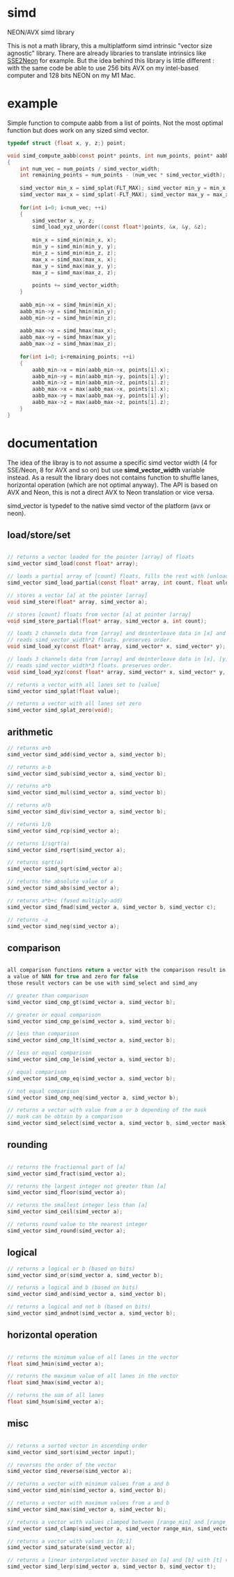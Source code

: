 # simd
NEON/AVX simd library

This is not a math library, this a multiplatform simd intrinsic "vector size agnostic" library. There are already libraries to translate intrinsics like [SSE2Neon](https://github.com/DLTcollab/sse2neon) for example. But the idea behind this library is little different : with the same code be able to use 256 bits AVX on my intel-based computer and 128 bits NEON on my M1 Mac. 

# example

Simple function to compute aabb from a list of points. Not the most optimal function but does work on any sized simd vector. 

```C
typedef struct {float x, y, z;} point;

void simd_compute_aabb(const point* points, int num_points, point* aabb_min, point* aabb_max)
{
    int num_vec = num_points / simd_vector_width;
    int remaining_points = num_points - (num_vec * simd_vector_width);
    
    simd_vector min_x = simd_splat(FLT_MAX); simd_vector min_y = min_x; simd_vector min_z = min_x;
    simd_vector max_x = simd_splat(-FLT_MAX); simd_vector max_y = max_x; simd_vector max_z = max_x;
    
    for(int i=0; i<num_vec; ++i)
    {
        simd_vector x, y, z;
        simd_load_xyz_unorder((const float*)points, &x, &y, &z);
        
        min_x = simd_min(min_x, x);
        min_y = simd_min(min_y, y);
        min_z = simd_min(min_z, z);
        max_x = simd_max(max_x, x);
        max_y = simd_max(max_y, y);
        max_z = simd_max(max_z, z);
        
        points += simd_vector_width;
    }
    
    aabb_min->x = simd_hmin(min_x);
    aabb_min->y = simd_hmin(min_y);
    aabb_min->z = simd_hmin(min_z);
    
    aabb_max->x = simd_hmax(max_x);
    aabb_max->y = simd_hmax(max_y);
    aabb_max->z = simd_hmax(max_z);
    
    for(int i=0; i<remaining_points; ++i)
    {
        aabb_min->x = min(aabb_min->x, points[i].x);
        aabb_min->y = min(aabb_min->y, points[i].y);
        aabb_min->z = min(aabb_min->z, points[i].z);
        aabb_max->x = max(aabb_max->x, points[i].x);
        aabb_max->y = max(aabb_max->y, points[i].y);
        aabb_max->z = max(aabb_max->z, points[i].z);
    }
}

```

# documentation

The idea of the libray is to not assume a specific simd vector width (4 for SSE/Neon, 8 for AVX and so on) but use **simd_vector_width** variable instead. As a result the library does not contains function to shuffle lanes, horizontal operation (which are not optimal anyway). The API is based on AVX and Neon, this is not a direct AVX to Neon translation or vice versa.


simd_vector is typedef to the native simd vector of the platform (avx or neon).


## load/store/set

```C

// returns a vector loaded for the pointer [array] of floats
simd_vector simd_load(const float* array);

// loads a partial array of [count] floats, fills the rest with [unload_value]
simd_vector simd_load_partial(const float* array, int count, float unload_value);

// stores a vector [a] at the pointer [array] 
void simd_store(float* array, simd_vector a);

// stores [count] floats from vector [a] at pointer [array]
void simd_store_partial(float* array, simd_vector a, int count);

// loads 2 channels data from [array] and deinterleave data in [x] and [y].
// reads simd_vector_width*2 floats. preserves order.
void simd_load_xy(const float* array, simd_vector* x, simd_vector* y);

// loads 3 channels data from [array] and deinterleave data in [x], [y] and [z].
// reads simd_vector_width*3 floats. preserves order.
void simd_load_xyz(const float* array, simd_vector* x, simd_vector* y, simd_vector* z);

// returns a vector with all lanes set to [value] 
simd_vector simd_splat(float value);

// returns a vector with all lanes set zero
simd_vector simd_splat_zero(void);

```

## arithmetic 

```C
// returns a+b
simd_vector simd_add(simd_vector a, simd_vector b);

// returns a-b
simd_vector simd_sub(simd_vector a, simd_vector b);

// returns a*b
simd_vector simd_mul(simd_vector a, simd_vector b);

// returns a/b
simd_vector simd_div(simd_vector a, simd_vector b);

// returns 1/b
simd_vector simd_rcp(simd_vector a);

// returns 1/sqrt(a)
simd_vector simd_rsqrt(simd_vector a);

// returns sqrt(a)
simd_vector simd_sqrt(simd_vector a);

// returns the absolute value of a
simd_vector simd_abs(simd_vector a);

// returns a*b+c (fused multiply-add)
simd_vector simd_fmad(simd_vector a, simd_vector b, simd_vector c);

// returns -a
simd_vector simd_neg(simd_vector a);

```

## comparison

```C

all comparison functions return a vector with the comparison result in each lanes
a value of NAN for true and zero for false
those result vectors can be use with simd_select and simd_any

// greater than comparison
simd_vector simd_cmp_gt(simd_vector a, simd_vector b);

// greater or equal comparison
simd_vector simd_cmp_ge(simd_vector a, simd_vector b);

// less than comparison
simd_vector simd_cmp_lt(simd_vector a, simd_vector b); 

// less or equal comparison
simd_vector simd_cmp_le(simd_vector a, simd_vector b); 

// equal comparison
simd_vector simd_cmp_eq(simd_vector a, simd_vector b); 

// not equal comparison
simd_vector simd_cmp_neq(simd_vector a, simd_vector b); 

// returns a vector with value from a or b depending of the mask
// mask can be obtain by a comparison
simd_vector simd_select(simd_vector a, simd_vector b, simd_vector mask)

```

## rounding

```C

// returns the fractionnal part of [a]
simd_vector simd_fract(simd_vector a);

// returns the largest integer not greater than [a]
simd_vector simd_floor(simd_vector a);

// returns the smallest integer less than [a]
simd_vector simd_ceil(simd_vector a);

// returns round value to the nearest integer
simd_vector simd_round(simd_vector a);

```

## logical

```C
// returns a logical or b (based on bits)
simd_vector simd_or(simd_vector a, simd_vector b);

// returns a logical and b (based on bits)
simd_vector simd_and(simd_vector a, simd_vector b);

// returns a logical and not b (based on bits)
simd_vector simd_andnot(simd_vector a, simd_vector b);

```

## horizontal operation

```C

// returns the minimum value of all lanes in the vector
float simd_hmin(simd_vector a);

// returns the maximum value of all lanes in the vector
float simd_hmax(simd_vector a);

// returns the sum of all lanes
float simd_hsum(simd_vector a);

```

## misc

```C

// returns a sorted vector in ascending order
simd_vector simd_sort(simd_vector input);

// reverses the order of the vector
simd_vector simd_reverse(simd_vector a);

// returns a vector with minimum values from a and b
simd_vector simd_min(simd_vector a, simd_vector b);

// returns a vector with maximum values from a and b
simd_vector simd_max(simd_vector a, simd_vector b);

// returns a vector with values clamped between [range_min] and [range_max]
simd_vector simd_clamp(simd_vector a, simd_vector range_min, simd_vector range_max);

// returns a vector with values in [0;1]
simd_vector simd_saturate(simd_vector a);

// returns a linear interpolated vector based on [a] and [b] with [t] values in [0;1] range
simd_vector simd_lerp(simd_vector a, simd_vector b, simd_vector t);

```
